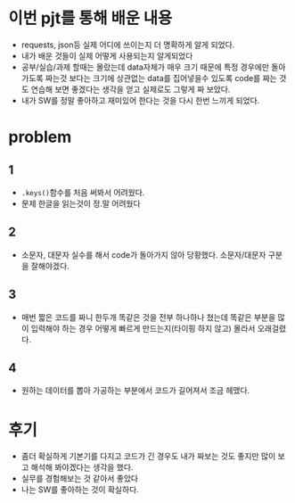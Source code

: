 # 이번 pjt를 통해 배운 내용
* requests, json등 실제 어디에 쓰이는지 더 명확하게 알게 되었다.
* 내가 배운 것들이 실제 어떻게 사용되는지 알게되었다
* 공부/실습/과제 할때는 몰랐는데 data자체가 매우 크기 때문에 특정 경우에만 돌아가도록 짜는것 보다는 크기에 상관없는 data를 집어넣을수 있도록 code를 짜는 것도 연습해 보면 좋겠다는 생각을 얻고 실제로도 그렇게 짜 보았다.
* 내가 SW를 정말 좋아하고 재미있어 한다는 것을 다시 한번 느끼게 되었다.

# problem

## 1
* `.keys()`함수를 처음 써봐서 어려웠다.
* 문제 한글을 읽는것이 정.말 어려웠다

## 2
* 소문자, 대문자 실수를 해서 code가 돌아가지 않아 당황했다. 소문자/대문자 구분을 잘해야겠다.

## 3
* 매번 짧은 코드를 짜니 한두개 똑같은 것을 전부 하나하나 쳤는데 똑같은 부분을 많이 입력해야 하는 경우 어떻게 빠르게 만드는지(타이핑 하지 않고) 몰라서 오래걸렸다.

## 4
* 원하는 데이터를 뽑아 가공하는 부분에서 코드가 길어져서 조금 헤맸다.

# 후기
* 좀더 확실하게 기본기를 다지고 코드가 긴 경우도 내가 짜보는 것도 좋지만 많이 보고 해석해 봐야겠다는 생각을 했다.
* 실무를 경험해보는 것 같아서 좋았다
* 나는 SW를 좋아하는 것이 확실하다.